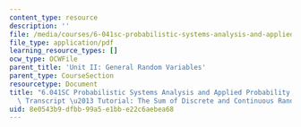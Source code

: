 ```yaml
---
content_type: resource
description: ''
file: /media/courses/6-041sc-probabilistic-systems-analysis-and-applied-probability-fall-2013/8e0543b9dfbb99a5e1bbe22c6aebea68_MIT6_041SCF13_The_Sum_of_Discrete_and_Continuous_R_V_S_300k.pdf
file_type: application/pdf
learning_resource_types: []
ocw_type: OCWFile
parent_title: 'Unit II: General Random Variables'
parent_type: CourseSection
resourcetype: Document
title: "6.041SC Probabilistic Systems Analysis and Applied Probability, Fall 2013\
  \ Transcript \u2013 Tutorial: The Sum of Discrete and Continuous Random Variables"
uid: 8e0543b9-dfbb-99a5-e1bb-e22c6aebea68
---
```

